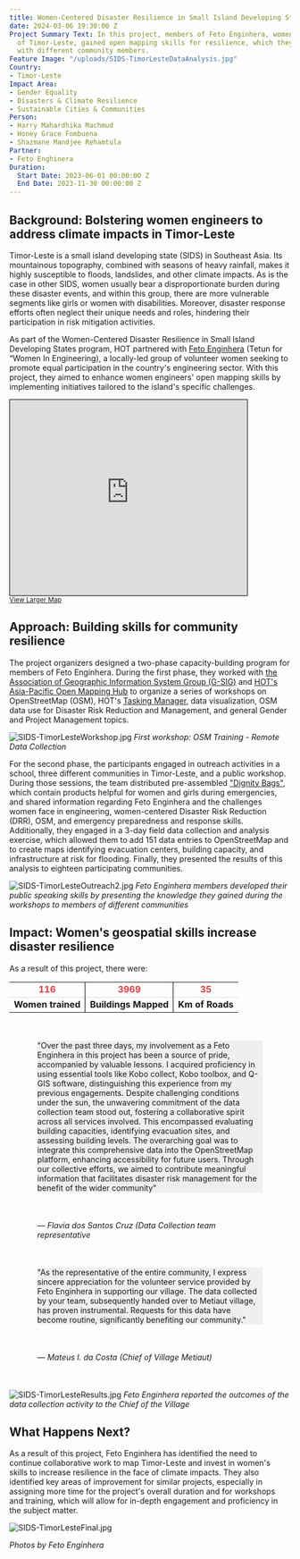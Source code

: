 ```yaml
---
title: Women-Centered Disaster Resilience in Small Island Developing States - Timor-Leste
date: 2024-03-06 19:30:00 Z
Project Summary Text: In this project, members of Feto Enginhera, women engineers
  of Timor-Leste, gained open mapping skills for resilience, which they communicated
  with different community members.
Feature Image: "/uploads/SIDS-TimorLesteDataAnalysis.jpg"
Country:
- Timor-Leste
Impact Area:
- Gender Equality
- Disasters & Climate Resilience
- Sustainable Cities & Communities
Person:
- Harry Mahardhika Machmud
- Honey Grace Fombuena
- Shazmane Mandjee Rehamtula
Partner:
- Feto Enghinera
Duration:
  Start Date: 2023-06-01 00:00:00 Z
  End Date: 2023-11-30 00:00:00 Z
---
```


## Background: Bolstering women engineers to address climate impacts in Timor-Leste

Timor-Leste is a small island developing state (SIDS) in Southeast Asia. Its mountainous topography, combined with seasons of heavy rainfall, makes it highly susceptible to floods, landslides, and other climate impacts.  As is the case in other SIDS, women usually bear a disproportionate burden during these disaster events, and within this group, there are more vulnerable segments like girls or women with disabilities. Moreover, disaster response efforts often neglect their unique needs and roles, hindering their participation in risk mitigation activities.

As part of the Women-Centered Disaster Resilience in Small Island Developing States program, HOT partnered with [Feto Enginhera](https://www.facebook.com/fetoeng/) (Tetun for “Women In Engineering), a locally-led group of volunteer women seeking to promote equal participation in the country's engineering sector. With this project, they aimed to enhance women engineers' open mapping skills by implementing initiatives tailored to the island's specific challenges.

<iframe width="425" height="350" src="https://www.openstreetmap.org/export/embed.html?bbox=123.31604003906251%2C-11.668375810026832%2C126.88659667968751%2C-6.036773436940448&amp;layer=mapnik" style="border: 1px solid black"></iframe><br/><small><a href="https://www.openstreetmap.org/#map=8/-8.863/125.101">View Larger Map</a></small>

## Approach: Building skills for community resilience

The project organizers designed a two-phase capacity-building program for members of Feto Enginhera. During the first phase, they worked with [the Association of Geographic Information System Group (G-SIG)](https://gis.tl/berita/detail/the-association-of-geographic-information-system-group-gsig) and [HOT's Asia-Pacific Open Mapping Hub](https://www.hotosm.org/hubs/open-mapping-hub-asia-pacific/) to organize a series of workshops on OpenStreetMap (OSM), HOT's [Tasking Manager](https://tasks.hotosm.org/),  data visualization, OSM data use for Disaster Risk Reduction and Management, and general Gender and Project Management topics. 


![SIDS-TimorLesteWorkshop.jpg](/uploads/SIDS-TimorLesteWorkshop.jpg)
*First workshop: OSM Training - Remote Data Collection*

For the second phase, the participants engaged in outreach activities in a school, three different communities in Timor-Leste, and a public workshop. During those sessions, the team distributed pre-assembled ["Dignity Bags"](https://www.unfpa.org/resources/unfpa-basic-dignity-kit), which contain products helpful for women and girls during emergencies, and shared information regarding Feto Enginhera and the challenges women face in engineering, women-centered Disaster Risk Reduction (DRR), OSM, and emergency preparedness and response skills. Additionally, they engaged in a 3-day field data collection and analysis exercise, which allowed them to add 151 data entries to OpenStreetMap and to create maps identifying evacuation centers, building capacity, and infrastructure at risk for flooding. Finally, they presented the results of this analysis to eighteen participating communities.


![SIDS-TimorLesteOutreach2.jpg](/uploads/SIDS-TimorLesteOutreach2.jpg)
*Feto Enginhera members developed their public speaking skills by presenting the knowledge they gained during the workshops to members of different communities*


## Impact: Women's geospatial skills increase disaster resilience

As a result of this project, there were:

<table style="font-weight: bold;">
<tr style="color:#D73F3F; border-bottom: 1px solid #ddd; text-align:center;">
<td>116</td>
<td style="border-left: 1px solid black">3969</td>
<td style="border-left: 1px solid black">35</td>
</tr>
<tr style="text-align:center; border-bottom: 0px">
<td>Women trained</td>
<td style="border-left: 1px solid black">Buildings Mapped</td>
<td style="border-left: 1px solid black">Km of Roads</td>
</tr>
</table>

<p style="margin: 50px; background-color: #f0efef"> "Over the past three days, my involvement as a Feto Enginhera in this project has been a source of pride, accompanied by valuable lessons. I acquired proficiency in using essential tools like Kobo collect, Kobo toolbox, and Q-GIS software, distinguishing this experience from my previous engagements. Despite challenging conditions under the sun, the unwavering commitment of the data collection team stood out, fostering a collaborative spirit across all services involved. This encompassed evaluating building capacities, identifying evacuation sites, and assessing building levels. The overarching goal was to integrate this comprehensive data into the OpenStreetMap platform, enhancing accessibility for future users. Through our collective efforts, we aimed to contribute meaningful information that facilitates disaster risk management for the benefit of the wider community"</p>

<p style="margin: 50px"><em>&mdash; Flavia dos Santos Cruz (Data Collection team representative</em></p>

<p style="margin: 50px; background-color: #f0efef"> "As the representative of the entire community, I express sincere appreciation for the volunteer service provided by Feto Enginhera in supporting our village. The data collected by your team, subsequently handed over to Metiaut village, has proven instrumental. Requests for this data have become routine, significantly benefiting our community."</p>

<p style="margin: 50px"><em>&mdash; Mateus I. da Costa (Chief of Village Metiaut)</em></p>


![SIDS-TimorLesteResults.jpg](/uploads/SIDS-TimorLesteResults.jpg)
*Feto Enginhera reported the outcomes of the data collection activity to the Chief of the Village*

## What Happens Next?

As a result of this project, Feto Enginhera has identified the need to continue collaborative work to map Timor-Leste and invest in women's skills to increase resilience in the face of climate impacts. They also identified key areas of improvement for similar projects, especially in assigning more time for the project's overall duration and for workshops and training, which will allow for in-depth engagement and proficiency in the subject matter.

![SIDS-TimorLesteFinal.jpg](/uploads/SIDS-TimorLesteFinal.jpg)

*Photos by Feto Enginhera*